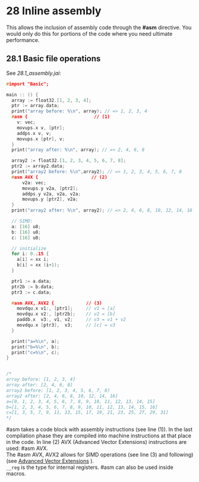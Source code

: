 # 28 Inline assembly

This allows the inclusion of assembly code through the **#asm** directive. You would only do this for portions of the code where you need ultimate performance.

## 28.1 Basic file operations
See _28.1_assembly.jai_:
```c++
#import "Basic";

main :: () {
  array := float32.[1, 2, 3, 4];
  ptr := array.data;
  print("array before: %\n", array); // => 1, 2, 3, 4
  #asm {                         // (1)
    v: vec;
    movups.x v, [ptr];
    addps.x v, v;
    movups.x [ptr], v;
  }
  print("array after: %\n", array); // => 2, 4, 6, 8

  array2 := float32.[1, 2, 3, 4, 5, 6, 7, 8];
  ptr2 := array2.data;
  print("array2 before: %\n",array2); // => 1, 2, 3, 4, 5, 6, 7, 8
  #asm AVX {                    // (2)
      v2a: vec;
      movups.y v2a, [ptr2];
      addps.y v2a, v2a, v2a;
      movups.y [ptr2], v2a;
  }
  print("array2 after: %\n", array2); // => 2, 4, 6, 8, 10, 12, 14, 16

  // SIMD:
  a: [16] u8;
  b: [16] u8;
  c: [16] u8;

  // initialize 
  for i: 0..15 {
    a[i] = xx i;
    b[i] = xx (i+1);
  }

  ptr1 := a.data;
  ptr2b := b.data;
  ptr3 := c.data;

  #asm AVX, AVX2 {            // (3)
    movdqu.x v1:, [ptr1];     // v1 = [a]
    movdqu.x v2:, [ptr2b];    // v2 = [b]
    paddb.x  v3:, v1, v2;     // v3 = v1 + v2
    movdqu.x [ptr3],  v3;     // [c] = v3
  }

  print("a=%\n", a);
  print("b=%\n", b);
  print("c=%\n", c);
}


/*
array before: [1, 2, 3, 4]
array after: [2, 4, 6, 8]
array2 before: [1, 2, 3, 4, 5, 6, 7, 8]
array2 after: [2, 4, 6, 8, 10, 12, 14, 16]
a=[0, 1, 2, 3, 4, 5, 6, 7, 8, 9, 10, 11, 12, 13, 14, 15]
b=[1, 2, 3, 4, 5, 6, 7, 8, 9, 10, 11, 12, 13, 14, 15, 16]
c=[1, 3, 5, 7, 9, 11, 13, 15, 17, 19, 21, 23, 25, 27, 29, 31]
*/
```

#asm takes a code block with assembly instructions (see line (1)). In the last compilation phase they are compiled into machine instructions at that place in the code. In line (2) AVX (Advanced Vector Extensions) instructions are used: #asm AVX.  
The #asm AVX, AVX2 allows for SIMD operations (see line (3) and following)
(see [Advanced Vector Extensions](https://en.wikipedia.org/wiki/Advanced_Vector_Extensions) ).  
`__reg` is the type for internal registers. 
#asm can also be used inside macros.